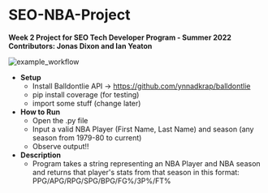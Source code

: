# SEO-NBA-Project
**Week 2 Project for SEO Tech Developer Program - Summer 2022**
**Contributors: Jonas Dixon and Ian Yeaton**

![example_workflow](https://github.com/jonasdixon/SEO-NBA-Project/actions/workflows/linter.yaml/badge.svg)

* **Setup**
  * Install Balldontlie API -> https://github.com/ynnadkrap/balldontlie
  * pip install coverage (for testing)
  * import some stuff (change later)
* **How to Run**
  * Open the .py file
  * Input a valid NBA Player (First Name, Last Name) and season (any season from 1979-80 to current)
  * Observe output!!
* **Description**
  * Program takes a string representing an NBA Player and NBA season
  and returns that player's stats from that season in this format:
  PPG/APG/RPG/SPG/BPG/FG%/3P%/FT%
